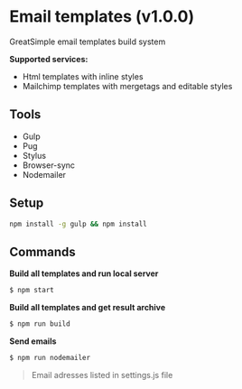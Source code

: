 # Email templates (v1.0.0)
GreatSimple email templates build system

__Supported services:__
* Html templates with inline styles
* Mailchimp templates with mergetags and editable styles

## Tools
* Gulp
* Pug
* Stylus
* Browser-sync
* Nodemailer

## Setup
```bash
npm install -g gulp && npm install
```

## Commands
__Build all templates and run local server__
```bash
$ npm start
```

__Build all templates and get result archive__
```bash
$ npm run build
```
  
__Send emails__
```bash
$ npm run nodemailer
```
> Email adresses listed in settings.js file
